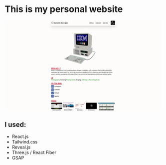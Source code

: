# This is my personal website

![Website Screenshot](site-ss.png)

## I used:
- React.js
- Tailwind.css
- Reveal.js
- Three.js / React Fiber 
- GSAP
